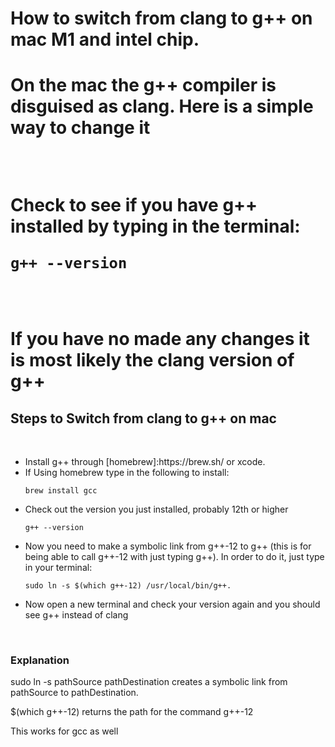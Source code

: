 <h1>How to switch from clang to g++ on mac M1 and intel chip. <h1>


<p>On the mac the g++ compiler is disguised as clang. Here is a simple way to change it</p> 
  <br>





<p>Check to see if you have g++ installed by typing in the terminal: <br>

```
g++ --version
``` 
  <br>
 
If you have no made any changes it is most likely the clang version of g++
  </p>

  
  <h2> Steps to Switch from clang to g++ on mac </h2> <br>

<ul>
<li>Install g++ through [homebrew]:https://brew.sh/ or xcode.</li>
  <li>If Using homebrew type in the following to install:</li>

 ```
 brew install gcc
```

<li>Check out the version you just installed, probably 12th or higher</li>


```
g++ --version
``` 

<li>Now you need to make a symbolic link from g++-12 to g++ (this is for being able to call g++-12 with just typing g++). In order to do it, just type in your terminal:<br> </li>


  
 ```
sudo ln -s $(which g++-12) /usr/local/bin/g++.
```
  <li><p>Now open a new terminal and check your version again and you should see  g++ instead of clang </p>
</li>


  <br>

</ul>
  
  
  <h3>Explanation</h3>
  
  
  <p> sudo ln -s pathSource pathDestination creates a symbolic link from pathSource to pathDestination.<br>

$(which g++-12) returns the path for the command g++-12</p>

<p>This works for gcc as well</p>



